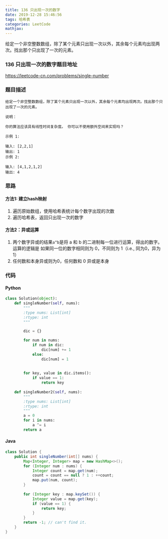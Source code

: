 ```yaml
---
title: 136 只出现一次的数字
date: 2019-12-28 15:46:56
tags: 哈希表
categories: LeetCode
mathjax:
---
```


给定一个非空整数数组，除了某个元素只出现一次以外，其余每个元素均出现两次。找出那个只出现了一次的元素。

<!-- more -->

### 136 只出现一次的数字题目地址

https://leetcode-cn.com/problems/single-number

### 题目描述

```
给定一个非空整数数组，除了某个元素只出现一次以外，其余每个元素均出现两次。找出那个只出现了一次的元素。

说明：

你的算法应该具有线性时间复杂度。 你可以不使用额外空间来实现吗？

示例 1:

输入: [2,2,1]
输出: 1
示例 2:

输入: [4,1,2,1,2]
输出: 4
```

### 思路

#### 方法1:  建立hash映射

1. 遍历原始数组，使用哈希表统计每个数字出现的次数
2. 遍历哈希表，返回只出现一次的数字

#### 方法2：异或运算 

1. 两个数字异或的结果`a^b`是将 a 和 b 的二进制每一位进行运算，得出的数字。 运算的逻辑是 如果同一位的数字相同则为 0，不同则为 1（i.e., 同为0，异为1）
2. 任何数和本身异或则为0，任何数和 0 异或是本身

### 代码

#### Python

```python
class Solution(object):
    def singleNumber(self, nums):
        """
        :type nums: List[int]
        :rtype: int
        """

        dic = {}

        for num in nums:
            if num in dic:
                dic[num] += 1
            else:
                dic[num] = 1
        
        
        for key, value in dic.items():
            if value == 1:
                return key
            
    def singleNumber2(self, nums):
        """
        :type nums: List[int]
        :rtype: int
        """
        a = 0
        for i in nums:
            a ^= i
        return a
```

#### Java

```java
class Solution {
    public int singleNumber(int[] nums) {
        Map<Integer, Integer> map = new HashMap<>();
        for (Integer num : nums) {
            Integer count = map.get(num);
            count = count == null ? 1 : ++count;
            map.put(num, count);
        }
        
        for (Integer key : map.keySet()) {
            Integer value = map.get(key);
            if (value == 1) {
                return key;
            }
        }
        return -1; // can't find it.
    }
}
```





